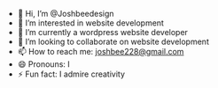 - 👋 Hi, I’m @Joshbeedesign
- 👀 I’m interested in website development
- 🌱 I’m currently a wordpress website developer
- 💞️ I’m looking to collaborate on website development
- 📫 How to reach me: joshbee228@gmail.com
- 😄 Pronouns: I
- ⚡ Fun fact: I admire creativity
<!---
Joshbeedesign/Joshbeedesign is a ✨ special ✨ repository because its `README.md` (this file) appears on your GitHub profile.
You can click the Preview link to take a look at your changes.
--->
